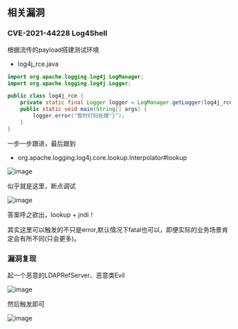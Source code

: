 相关漏洞
---

### CVE-2021-44228 Log4Shell

根据流传的payload搭建测试环境

- log4j_rce.java

```java
import org.apache.logging.log4j.LogManager;
import org.apache.logging.log4j.Logger;

public class log4j_rce {
    private static final Logger logger = LogManager.getLogger(log4j_rce.class);
    public static void main(String[] args) {
        logger.error("暂时打码处理"}");
    }
}
```

一步一步跟进，最后跟到
- org.apache.logging.log4j.core.lookup.Interpolator#lookup

![image](https://user-images.githubusercontent.com/55024146/165895592-5e910b2b-1e49-4cc6-92cf-faddfb24e975.png)


似乎就是这里，断点调试

![image](https://user-images.githubusercontent.com/55024146/165895618-b81e3fcc-4bc8-4407-a927-9781318bc188.png)

答案呼之欲出，lookup + jndi！

其实这里可以触发的不只是error,默认情况下fatal也可以，即便实际的业务场景肯定会有所不同(只会更多)。

### 漏洞复现

起一个恶意的LDAPRefServer、恶意类Evil

![image](https://user-images.githubusercontent.com/55024146/165895658-d4eea680-015a-411f-96c7-2384fa08d462.png)

然后触发即可

![image](https://user-images.githubusercontent.com/55024146/165895677-ab26a7bb-69a3-4504-9156-7aade555ea07.png)
